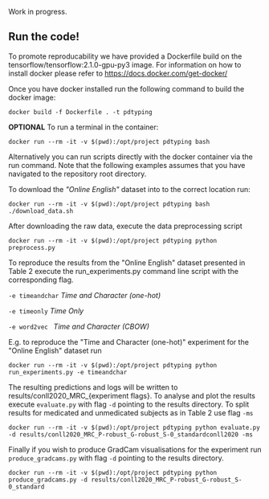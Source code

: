 Work in progress.

Run the code!
--------
To promote reproducability we have provided a Dockerfile build on the tensorflow/tensorflow:2.1.0-gpu-py3 image.
For information on how to install docker please refer to https://docs.docker.com/get-docker/


Once you have docker installed run the following command to build the docker image:

```
docker build -f Dockerfile . -t pdtyping
```


**OPTIONAL** To run a terminal in the container:

```
docker run --rm -it -v $(pwd):/opt/project pdtyping bash
```

Alternatively you can run scripts directly with the docker container via the run command.
Note that the following examples assumes that you have navigated to the repository root directory.

To download the *"Online English"* dataset into to the correct location run:

```
docker run --rm -it -v $(pwd):/opt/project pdtyping bash ./download_data.sh
```


After downloading the raw data, execute the data preprocessing script 

```
docker run --rm -it -v $(pwd):/opt/project pdtyping python preprocess.py
```


To reproduce the results from the "Online English" dataset presented in Table 2 execute the run_experiments.py
command line script with the corresponding flag.

`
-e timeandchar
` *Time and Character (one-hot)* 

`
-e timeonly
` *Time Only*

`
-e word2vec 
` *Time and Character (CBOW)*

E.g. to reproduce the "Time and Character (one-hot)" experiment for the "Online English" dataset run

```
docker run --rm -it -v $(pwd):/opt/project pdtyping python run_experiments.py -e timeandchar
```

The resulting predictions and logs will be written to results/conll2020_MRC_{experiment flags}.
To analyse and plot the results execute `evaluate.py` with flag `-d` pointing to the results directory. To split results for medicated and unmedicated subjects as in Table 2 use flag `-ms`


```
docker run --rm -it -v $(pwd):/opt/project pdtyping python evaluate.py -d results/conll2020_MRC_P-robust_G-robust_S-0_standardconll2020 -ms
```


Finally if you wish to produce GradCam visualisations for the experiment
run `produce_gradcams.py` with flag `-d` pointing to the results directory. 


```
docker run --rm -it -v $(pwd):/opt/project pdtyping python produce_gradcams.py -d results/conll2020_MRC_P-robust_G-robust_S-0_standard
```

